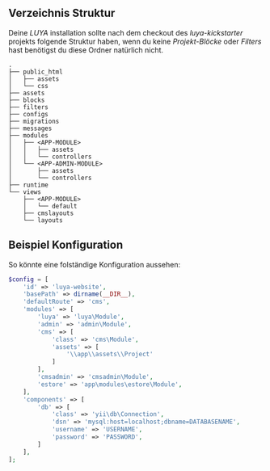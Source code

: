 Verzeichnis Struktur
--------------------
Deine *LUYA* installation sollte nach dem checkout des *luya-kickstarter* projekts folgende Struktur haben, wenn du keine *Projekt-Blöcke* oder *Filters* hast benötigst du diese Ordner natürlich nicht.
```
.
├── public_html
│   ├── assets
│   └── css
├── assets
├── blocks
├── filters
├── configs
├── migrations
├── messages
├── modules
│   ├── <APP-MODULE>
│   │   ├── assets
│   │   └── controllers
│   └── <APP-ADMIN-MODULE>
│       ├── assets
│       └── controllers
├── runtime
└── views
    ├── <APP-MODULE>
    │   └── default
    ├── cmslayouts
    └── layouts
```

Beispiel Konfiguration
----------------------
So könnte eine folständige Konfiguration aussehen:
```php
$config = [
    'id' => 'luya-website',
    'basePath' => dirname(__DIR__),
    'defaultRoute' => 'cms',
    'modules' => [
        'luya' => 'luya\Module',
        'admin' => 'admin\Module',
        'cms' => [
            'class' => 'cms\Module',
            'assets' => [
                '\\app\\assets\\Project'
            ]
        ],
        'cmsadmin' => 'cmsadmin\Module',
        'estore' => 'app\modules\estore\Module',
    ],
    'components' => [
        'db' => [
            'class' => 'yii\db\Connection',
            'dsn' => 'mysql:host=localhost;dbname=DATABASENAME',
            'username' => 'USERNAME',
            'password' => 'PASSWORD',
        ]
    ],
];
```